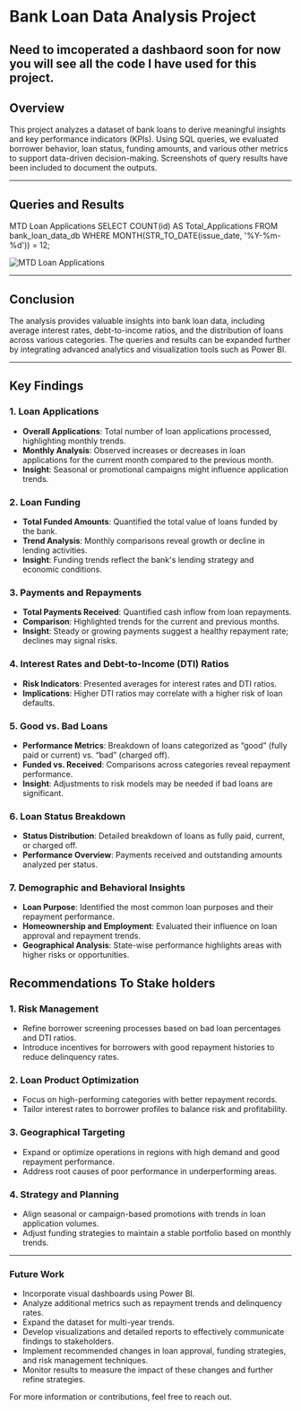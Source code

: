 
# Bank Loan Data Analysis Project

## Need to imcoperated a dashbaord soon for now you will see all the code I have used for this project.


## Overview

This project analyzes a dataset of bank loans to derive meaningful insights and key performance indicators (KPIs). Using SQL queries, we evaluated borrower behavior, loan status, funding amounts, and various other metrics to support data-driven decision-making. Screenshots of query results have been included to document the outputs.

---

## Queries and Results

MTD Loan Applications
SELECT COUNT(id) AS Total_Applications 
FROM bank_loan_data_db
WHERE MONTH(STR_TO_DATE(issue_date, '%Y-%m-%d')) = 12;

![MTD Loan Applications](https://github.com/user-attachments/assets/a45ebd03-afa2-4e7a-897a-d89ddcc94b69)



---

## Conclusion

The analysis provides valuable insights into bank loan data, including average interest rates, debt-to-income ratios, and the distribution of loans across various categories. The queries and results can be expanded further by integrating advanced analytics and visualization tools such as Power BI.

---
## Key Findings

### 1. Loan Applications
- **Overall Applications**: Total number of loan applications processed, highlighting monthly trends.
- **Monthly Analysis**: Observed increases or decreases in loan applications for the current month compared to the previous month.
- **Insight**: Seasonal or promotional campaigns might influence application trends.

### 2. Loan Funding
- **Total Funded Amounts**: Quantified the total value of loans funded by the bank.
- **Trend Analysis**: Monthly comparisons reveal growth or decline in lending activities.
- **Insight**: Funding trends reflect the bank's lending strategy and economic conditions.

### 3. Payments and Repayments
- **Total Payments Received**: Quantified cash inflow from loan repayments.
- **Comparison**: Highlighted trends for the current and previous months.
- **Insight**: Steady or growing payments suggest a healthy repayment rate; declines may signal risks.

### 4. Interest Rates and Debt-to-Income (DTI) Ratios
- **Risk Indicators**: Presented averages for interest rates and DTI ratios.
- **Implications**: Higher DTI ratios may correlate with a higher risk of loan defaults.

### 5. Good vs. Bad Loans
- **Performance Metrics**: Breakdown of loans categorized as “good” (fully paid or current) vs. “bad” (charged off).
- **Funded vs. Received**: Comparisons across categories reveal repayment performance.
- **Insight**: Adjustments to risk models may be needed if bad loans are significant.

### 6. Loan Status Breakdown
- **Status Distribution**: Detailed breakdown of loans as fully paid, current, or charged off.
- **Performance Overview**: Payments received and outstanding amounts analyzed per status.

### 7. Demographic and Behavioral Insights
- **Loan Purpose**: Identified the most common loan purposes and their repayment performance.
- **Homeownership and Employment**: Evaluated their influence on loan approval and repayment trends.
- **Geographical Analysis**: State-wise performance highlights areas with higher risks or opportunities.

## Recommendations To Stake holders

### 1. Risk Management
- Refine borrower screening processes based on bad loan percentages and DTI ratios.
- Introduce incentives for borrowers with good repayment histories to reduce delinquency rates.

### 2. Loan Product Optimization
- Focus on high-performing categories with better repayment records.
- Tailor interest rates to borrower profiles to balance risk and profitability.

### 3. Geographical Targeting
- Expand or optimize operations in regions with high demand and good repayment performance.
- Address root causes of poor performance in underperforming areas.

### 4. Strategy and Planning
- Align seasonal or campaign-based promotions with trends in loan application volumes.
- Adjust funding strategies to maintain a stable portfolio based on monthly trends.

---

### Future Work
- Incorporate visual dashboards using Power BI.
- Analyze additional metrics such as repayment trends and delinquency rates.
- Expand the dataset for multi-year trends.
- Develop visualizations and detailed reports to effectively communicate findings to stakeholders.
- Implement recommended changes in loan approval, funding strategies, and risk management techniques.
- Monitor results to measure the impact of these changes and further refine strategies.


For more information or contributions, feel free to reach out.
